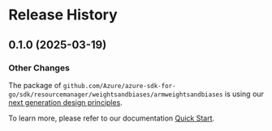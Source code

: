 # Release History

## 0.1.0 (2025-03-19)
### Other Changes

The package of `github.com/Azure/azure-sdk-for-go/sdk/resourcemanager/weightsandbiases/armweightsandbiases` is using our [next generation design principles](https://azure.github.io/azure-sdk/general_introduction.html).

To learn more, please refer to our documentation [Quick Start](https://aka.ms/azsdk/go/mgmt).